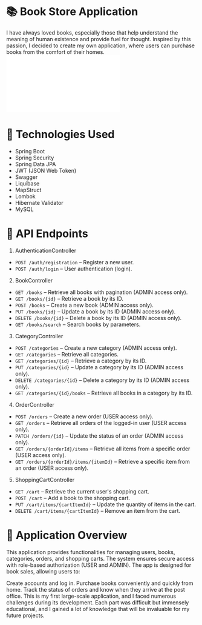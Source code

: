 # 📚 Book Store Application
I have always loved books, especially those that help understand the meaning of human existence and provide fuel for thought. Inspired by this passion, I decided to create my own application, where users can purchase books from the comfort of their homes.
![Book-Store](Book-Store.pdf)
# 🚀 Technologies Used
- Spring Boot
- Spring Security
- Spring Data JPA
- JWT (JSON Web Token)
- Swagger
- Liquibase
- MapStruct
- Lombok
- Hibernate Validator
- MySQL
# 📖 API Endpoints
1. AuthenticationController
- ```POST /auth/registration``` – Register a new user.
- ```POST /auth/login``` – User authentication (login).
2. BookController
- ```GET /books``` – Retrieve all books with pagination (ADMIN access only).
- ```GET /books/{id}``` – Retrieve a book by its ID.
- ```POST /books``` – Create a new book (ADMIN access only).
- ```PUT /books/{id}``` – Update a book by its ID (ADMIN access only).
- ```DELETE /books/{id}``` – Delete a book by its ID (ADMIN access only).
- ```GET /books/search``` – Search books by parameters.
3. CategoryController
- ```POST /categories``` – Create a new category (ADMIN access only).
- ```GET /categories``` – Retrieve all categories.
- ```GET /categories/{id}``` – Retrieve a category by its ID.
- ```PUT /categories/{id}``` – Update a category by its ID (ADMIN access only).
- ```DELETE /categories/{id}``` – Delete a category by its ID (ADMIN access only).
- ```GET /categories/{id}/books``` – Retrieve all books in a category by its ID.
4. OrderController
- ```POST /orders``` – Create a new order (USER access only).
- ```GET /orders``` – Retrieve all orders of the logged-in user (USER access only).
- ```PATCH /orders/{id}``` – Update the status of an order (ADMIN access only).
- ```GET /orders/{orderId}/items``` – Retrieve all items from a specific order (USER access only).
- ```GET /orders/{orderId}/items/{itemId}``` – Retrieve a specific item from an order (USER access only).
5. ShoppingCartController
- ```GET /cart``` – Retrieve the current user's shopping cart.
- ```POST /cart``` – Add a book to the shopping cart.
- ```PUT /cart/items/{cartItemId}``` – Update the quantity of items in the cart.
- ```DELETE /cart/items/{cartItemId}``` – Remove an item from the cart.
# 🎯 Application Overview
This application provides functionalities for managing users, books, categories, orders, and shopping carts. The system ensures secure access with role-based authorization (USER and ADMIN). The app is designed for book sales, allowing users to:

Create accounts and log in.
Purchase books conveniently and quickly from home.
Track the status of orders and know when they arrive at the post office.
This is my first large-scale application, and I faced numerous challenges during its development. Each part was difficult but immensely educational, and I gained a lot of knowledge that will be invaluable for my future projects.
